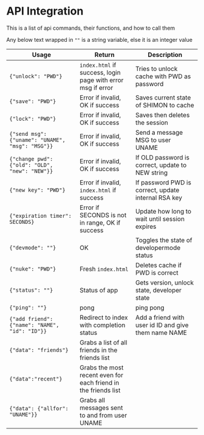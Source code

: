 # API Integration

This is a list of api commands, their functions, and how to call them

Any below text wrapped in `""` is a string variable, else it is an integer value

| Usage | Return | Description |
| ----- | ------ | ----------- |
| `{"unlock": "PWD"}` | `index.html` if success, login page with error msg if error | Tries to unlock cache with PWD as password |
| `{"save": "PWD"}` | Error if invalid, OK if success | Saves current state of SHIMON to cache |
| `{"lock": "PWD"}` | Error if invalid, OK if success | Saves then deletes the session |
| `{"send msg": {"uname": "UNAME", "msg": "MSG"}}` | Error if invalid, OK if success | Send a message MSG to user UNAME |
| `{"change pwd": {"old": "OLD", "new": "NEW"}}` | Error if invalid, OK if success | If OLD password is correct, update to NEW string |
| `{"new key": "PWD"}` | Error if invalid, `index.html` if success | If password PWD is correct, update internal RSA key |
| `{"expiration timer": SECONDS}` | Error if SECONDS is not in range, OK if success | Update how long to wait until session expires |
| `{"devmode": ""}` | OK | Toggles the state of developermode status |
| `{"nuke": "PWD"}` | Fresh `index.html` | Deletes cache if PWD is correct |
| `{"status": ""}` | Status of app | Gets version, unlock state, developer state |
| `{"ping": ""}` | pong | ping pong |
| `{"add friend": {"name": "NAME", "id": "ID"}}` | Redirect to index with completion status | Add a friend with user id ID and give them name NAME |
| `{"data": "friends"}` | Grabs a list of all friends in the friends list | |
| `{"data":"recent"}` | Grabs the most recent even for each friend in the friends list | |
| `{"data": {"allfor": "UNAME"}}` | Grabs all messages sent to and from user UNAME | |